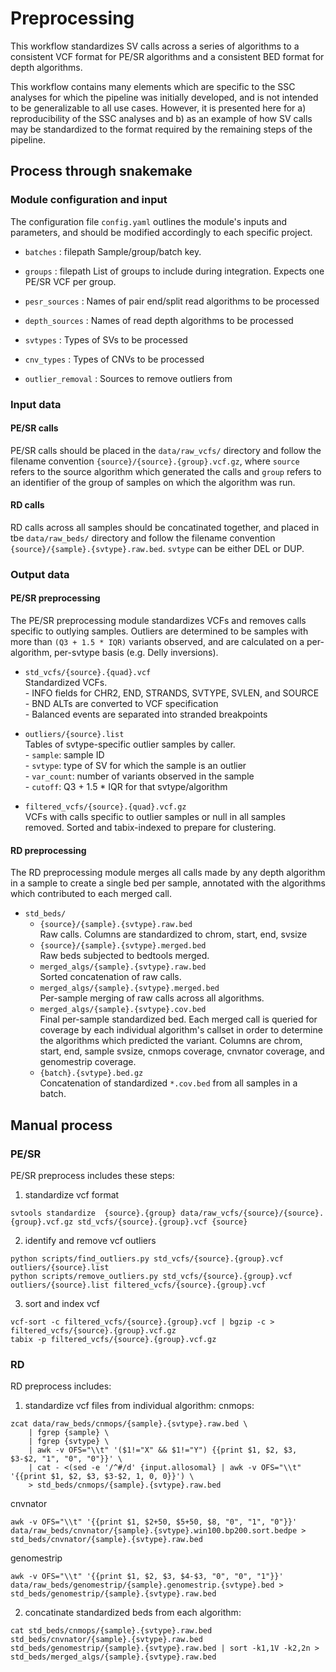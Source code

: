 # Preprocessing

This workflow standardizes SV calls across a series of algorithms to a
consistent VCF format for PE/SR algorithms and a consistent BED format for
depth algorithms.

This workflow contains many elements which are specific to the SSC analyses for
which the pipeline was initially developed, and is not intended to be
generalizable to all use cases. However, it is presented here for a)
reproducibility of the SSC analyses and b) as an example of how SV calls may be
standardized to the format required by the remaining steps of the pipeline.

## Process through snakemake
### Module configuration and input
The configuration file `config.yaml` outlines the module's inputs and parameters, and should be modified accordingly to each specific project. 

* `batches` : filepath
Sample/group/batch key.

* `groups` : filepath
List of groups to include during integration. Expects one PE/SR VCF per group.

* `pesr_sources` : 
Names of pair end/split read algorithms to be processed

* `depth_sources` :
Names of read depth algorithms to be processed

* `svtypes` :
Types of SVs to be processed

* `cnv_types` :
Types of CNVs to be processed

* `outlier_removal` :
Sources to remove outliers from 

### Input data

#### PE/SR calls
PE/SR calls should be placed in the `data/raw_vcfs/` directory and follow the
filename convention `{source}/{source}.{group}.vcf.gz`, where `source` refers to the
source algorithm which generated the calls and `group` refers to an identifier
of the group of samples on which the algorithm was run. 

#### RD calls
RD calls across all samples should be concatinated together, and placed in tbe `data/raw_beds/` directory and follow the
filename convention `{source}/{sample}.{svtype}.raw.bed`. `svtype` can be either DEL or DUP.

### Output data

#### PE/SR preprocessing
The PE/SR preprocessing module standardizes VCFs and removes calls specific to
outlying samples. Outliers are determined to be samples with more than 
`(Q3 + 1.5 * IQR)` variants observed, and are calculated on a per-algorithm,
per-svtype basis (e.g. Delly inversions).

* `std_vcfs/{source}.{quad}.vcf`  
    Standardized VCFs.  
        - INFO fields for CHR2, END, STRANDS, SVTYPE, SVLEN, and SOURCE    
        - BND ALTs are converted to VCF specification  
        - Balanced events are separated into stranded breakpoints  

* `outliers/{source}.list`  
    Tables of svtype-specific outlier samples by caller.  
        - `sample`: sample ID  
        - `svtype`: type of SV for which the sample is an outlier  
        - `var_count`: number of variants observed in the sample  
        - `cutoff`: Q3 + 1.5 * IQR for that svtype/algorithm  

* `filtered_vcfs/{source}.{quad}.vcf.gz`  
    VCFs with calls specific to outlier samples or null in all samples removed.
    Sorted and tabix-indexed to prepare for clustering.

#### RD preprocessing
The RD preprocessing module merges all calls made by any depth algorithm in a 
sample to create a single bed per sample, annotated with the algorithms which
contributed to each merged call.

* `std_beds/`
    * `{source}/{sample}.{svtype}.raw.bed`  
        Raw calls. Columns are standardized to chrom, start, end, svsize
    * `{source}/{sample}.{svtype}.merged.bed`  
        Raw beds subjected to bedtools merged.
    * `merged_algs/{sample}.{svtype}.raw.bed`  
        Sorted concatenation of raw calls.
    * `merged_algs/{sample}.{svtype}.merged.bed`  
        Per-sample merging of raw calls across all algorithms.
    * `merged_algs/{sample}.{svtype}.cov.bed`  
        Final per-sample standardized bed. Each merged call is queried for
        coverage by each individual algorithm's callset in order to determine 
        the algorithms which predicted the variant.  Columns are chrom, start, 
        end, sample svsize, cnmops coverage, cnvnator coverage, and genomestrip 
        coverage. 
    * `{batch}.{svtype}.bed.gz`  
        Concatenation of standardized `*.cov.bed` from all samples in a batch.

## Manual process
### PE/SR
PE/SR preprocess includes these steps: 
1. standardize vcf format
```
svtools standardize  {source}.{group} data/raw_vcfs/{source}/{source}.{group}.vcf.gz std_vcfs/{source}.{group}.vcf {source}
```
2. identify and remove vcf outliers  
```
python scripts/find_outliers.py std_vcfs/{source}.{group}.vcf outliers/{source}.list
python scripts/remove_outliers.py std_vcfs/{source}.{group}.vcf outliers/{source}.list filtered_vcfs/{source}.{group}.vcf
```
3. sort and index vcf
```
vcf-sort -c filtered_vcfs/{source}.{group}.vcf | bgzip -c > filtered_vcfs/{source}.{group}.vcf.gz
tabix -p filtered_vcfs/{source}.{group}.vcf.gz
```
### RD
RD preprocess includes:
1. standardize vcf files from individual algorithm:
cnmops:
```
zcat data/raw_beds/cnmops/{sample}.{svtype}.raw.bed \
	| fgrep {sample} \
	| fgrep {svtype} \
	| awk -v OFS="\\t" '($1!="X" && $1!="Y") {{print $1, $2, $3, $3-$2, "1", "0", "0"}}' \
	| cat - <(sed -e '/^#/d' {input.allosomal} | awk -v OFS="\\t" '{{print $1, $2, $3, $3-$2, 1, 0, 0}}') \
	> std_beds/cnmops/{sample}.{svtype}.raw.bed
```
cnvnator
```
awk -v OFS="\\t" '{{print $1, $2+50, $5+50, $8, "0", "1", "0"}}'  data/raw_beds/cnvnator/{sample}.{svtype}.win100.bp200.sort.bedpe > std_beds/cnvnator/{sample}.{svtype}.raw.bed
```
genomestrip
```
awk -v OFS="\\t" '{{print $1, $2, $3, $4-$3, "0", "0", "1"}}' data/raw_beds/genomestrip/{sample}.genomestrip.{svtype}.bed > std_beds/genomestrip/{sample}.{svtype}.raw.bed
```
2. concatinate standardized beds from each algorithm:
```
cat std_beds/cnmops/{sample}.{svtype}.raw.bed std_beds/cnvnator/{sample}.{svtype}.raw.bed std_beds/genomestrip/{sample}.{svtype}.raw.bed | sort -k1,1V -k2,2n > std_beds/merged_algs/{sample}.{svtype}.raw.bed
```

